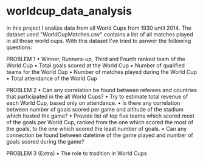 # worldcup_data_analysis

In this project I analize data from all World Cups from 1930 until 2014. The dataset used "WorldCupMatches.csv" contains a list of all matches played in all those world cups. With this dataset I've tried to asnwer the following questions:

PROBLEM 1
• Winner, Runners-up, Third and Fourth ranked team of the World Cup
• Total goals scored at the World Cup
• Number of qualified teams for the World Cup
• Number of matches played during the World Cup
• Total attendance of the World Cup


PROBLEM 2
• Can any correlation be found between referees and countries that participated in the all World Cups?
• Try to estimate total revenue of each World Cup, based only on attendance.
• Is there any correlation between number of goals scored per game and altitude of the stadium which hosted the game?
• Provide list of top five teams which scored most of the goals per World Cup, ranked from the one which scored the most of the goals, to the one which scored the least number of goals.
• Can any connection be found between datetime of the game played and number of goals scored during the game?

PROBLEM 3 (Extra)
• The role to tradition in World Cups
